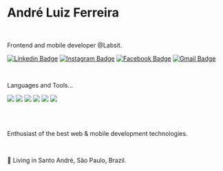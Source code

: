 <h1>André Luiz Ferreira</h1><br>


<p>Frontend and mobile developer @Labsit.</p>

[![Linkedin Badge](https://img.shields.io/badge/-André%20Luiz%20Ferreira-1ca0f1?style=flat&logo=Linkedin&logoColor=white&link=https://www.linkedin.com/in/andre-lferreira/)](https://www.linkedin.com/in/andre-lferreira/)
[![Instagram Badge](https://img.shields.io/badge/-@dehlferreira-purple?style=flat&logo=instagram&logoColor=white&link=https://instagram.com/dehlferreira/)](https://instagram.com/dehlferreira)
[![Facebook Badge](https://img.shields.io/badge/-andreluiz.ferreira.988-blue?style=flat&logo=facebook&logoColor=white&link=https://www.facebook.com/andreluiz.ferreira.988/)](https://www.facebook.com/andreluiz.ferreira.988)
[![Gmail Badge](https://img.shields.io/badge/-deh.lferreira-c14438?style=flat&logo=Gmail&logoColor=white&link=mailto:deh.lferreira@gmail.com)](mailto:deh.lferreira@gmail.com)

<br>

<p>Languages and Tools...</p>

<img src="https://img.shields.io/badge/-HTML5-E34F26?style=flat&logo=html5&logoColor=white"> <img src="https://img.shields.io/badge/-CSS3-1572B6?style=flat&logo=css3&logoColor=white"> <img src="https://img.shields.io/badge/-Sass-cc6699?style=flat&logo=sass&logoColor=ffffff"> <img src="https://img.shields.io/badge/-JavaScript-eed718?style=flat&logo=javascript&logoColor=ffffff"> <img src="https://img.shields.io/badge/-React-000000?style=flat&logo=react&logoColor=00c8ff"> <img src="https://img.shields.io/badge/-React%20Native-000000?style=flat&logo=react&logoColor=00c8ff">

<br>
<br>

<p>Enthusiast of the best web & mobile development technologies.</p><br>

<p>📌 Living in Santo André, São Paulo, Brazil.</p><br>

